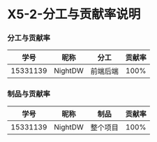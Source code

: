 # X5-2-分工与贡献率说明

### 分工与贡献率

|   学号   |  昵称   |   分工   | 贡献率 |
| :------: | :-----: | :------: | :----: |
| 15331139 | NightDW | 前端后端 |  100%  |

### 制品与贡献率

|   学号   |  昵称   |   制品   | 贡献率 |
| :------: | :-----: | :------: | :----: |
| 15331139 | NightDW | 整个项目 |  100%  |
